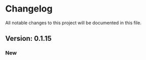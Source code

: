 # Changelog

All notable changes to this project will be documented in this file.

## Version: 0.1.15

### New



